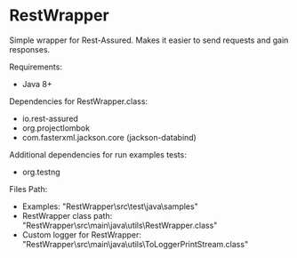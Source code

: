# RestWrapper
Simple wrapper for Rest-Assured. Makes it easier to send requests and gain responses.

Requirements:
- Java 8+

Dependencies for RestWrapper.class:
- io.rest-assured
- org.projectlombok
- com.fasterxml.jackson.core (jackson-databind)

Additional dependencies for run examples tests:
- org.testng

Files Path:
- Examples: "RestWrapper\src\test\java\samples\"
- RestWrapper class path: "RestWrapper\src\main\java\utils\RestWrapper.class"
- Custom logger for RestWrapper: "RestWrapper\src\main\java\utils\ToLoggerPrintStream.class"
